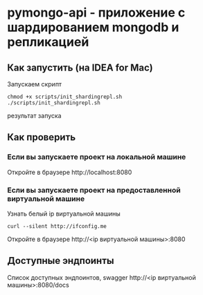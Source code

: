 # pymongo-api - приложение с шардированием mongodb и репликацией

## Как запустить (на IDEA for Mac)

Запускаем скрипт

```shell
chmod +x scripts/init_shardingrepl.sh
./scripts/init_shardingrepl.sh
```

результат запуска

## Как проверить

### Если вы запускаете проект на локальной машине

Откройте в браузере http://localhost:8080

### Если вы запускаете проект на предоставленной виртуальной машине

Узнать белый ip виртуальной машины

```shell
curl --silent http://ifconfig.me
```

Откройте в браузере http://<ip виртуальной машины>:8080

## Доступные эндпоинты

Список доступных эндпоинтов, swagger http://<ip виртуальной машины>:8080/docs